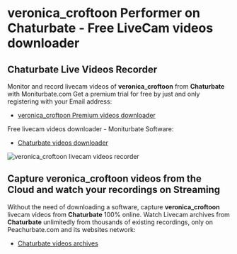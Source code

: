 # veronica_croftoon Performer on Chaturbate - Free LiveCam videos downloader

## Chaturbate Live Videos Recorder

Monitor and record livecam videos of **veronica_croftoon** from **Chaturbate** with Moniturbate.com
Get a premium trial for free by just and only registering with your Email address:
* [veronica_croftoon Premium videos downloader](https://moniturbate.com/request-demo-licence-key.html)

Free livecam videos downloader - Moniturbate Software:
* [Chaturbate videos downloader](https://moniturbate.com/moniturbate-download-software.html)

![veronica_croftoon livecam videos recorder](https://peachurnet.com/templates/moniturbate-software.png)


## Capture veronica_croftoon videos from the Cloud and watch your recordings on Streaming

Without the need of downloading a software, capture **veronica_croftoon** livecam videos from **Chaturbate** 100% online.
Watch Livecam archives from **Chaturbate** unlimitedly from thousands of existing recordings, only on Peachurbate.com and its websites network:
* [Chaturbate videos archives](https://peachurnet.com/)